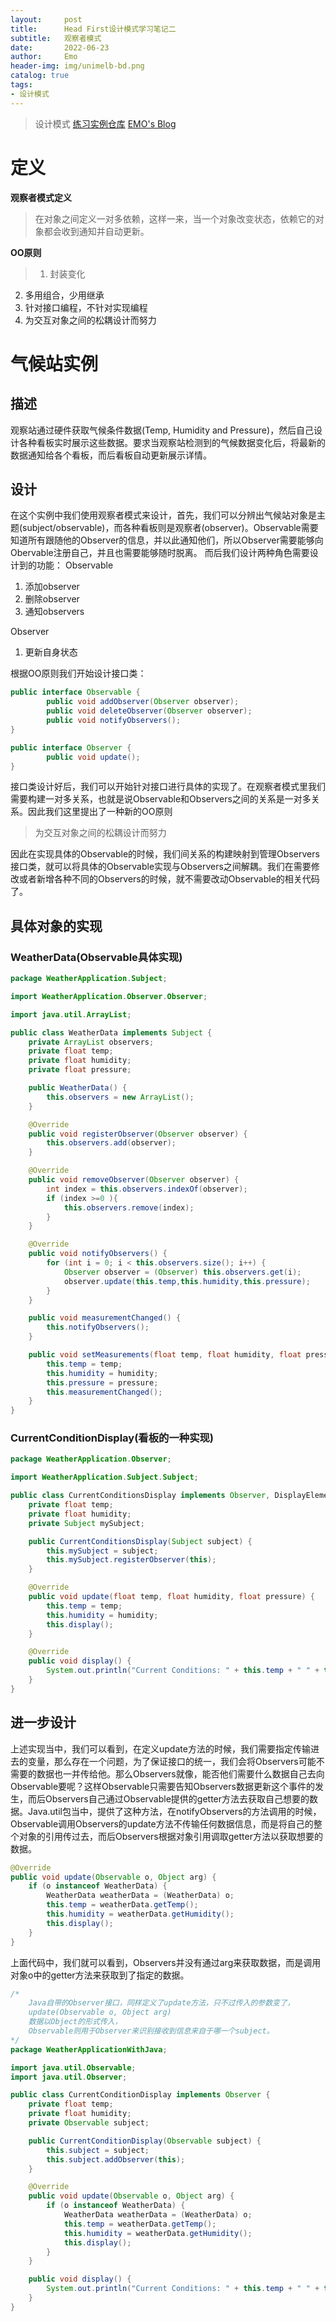 ```yaml
---
layout:     post
title:      Head First设计模式学习笔记二
subtitle:   观察者模式
date:       2022-06-23
author:     Emo
header-img: img/unimelb-bd.png
catalog: true
tags:
- 设计模式
---
```


> 设计模式
> [练习实例仓库](https://github.com/EMOSAMA/DesignPatternTry)
> [EMO's Blog](https://emosama.github.io/)

# 定义
**观察者模式定义**
>在对象之间定义一对多依赖，这样一来，当一个对象改变状态，依赖它的对象都会收到通知并自动更新。

**OO原则**
>1. 封装变化
2. 多用组合，少用继承
3. 针对接口编程，不针对实现编程
4. 为交互对象之间的松耦设计而努力

# 气候站实例
## 描述
观察站通过硬件获取气候条件数据(Temp, Humidity and Pressure)，然后自己设计各种看板实时展示这些数据。要求当观察站检测到的气候数据变化后，将最新的数据通知给各个看板，而后看板自动更新展示详情。
## 设计
在这个实例中我们使用观察者模式来设计，首先，我们可以分辨出气候站对象是主题(subject/observable)，而各种看板则是观察者(observer)。Observable需要知道所有跟随他的Observer的信息，并以此通知他们，所以Observer需要能够向Obervable注册自己，并且也需要能够随时脱离。
而后我们设计两种角色需要设计到的功能：
Observable
1. 添加observer
2. 删除observer
3. 通知observers

Observer
1. 更新自身状态

根据OO原则我们开始设计接口类：
```java
public interface Observable {
		public void addObserver(Observer observer);
		public void deleteObserver(Observer observer);
		public void notifyObservers();
}

public interface Observer {
		public void update();
}
```

接口类设计好后，我们可以开始针对接口进行具体的实现了。在观察者模式里我们需要构建一对多关系，也就是说Observable和Observers之间的关系是一对多关系。因此我们这里提出了一种新的OO原则

>为交互对象之间的松耦设计而努力

因此在实现具体的Observable的时候，我们间关系的构建映射到管理Observers接口类，就可以将具体的Observable实现与Observers之间解耦。我们在需要修改或者新增各种不同的Observers的时候，就不需要改动Observable的相关代码了。
## 具体对象的实现
### WeatherData(Observable具体实现)
```java
package WeatherApplication.Subject;

import WeatherApplication.Observer.Observer;

import java.util.ArrayList;

public class WeatherData implements Subject {
    private ArrayList observers;
    private float temp;
    private float humidity;
    private float pressure;

    public WeatherData() {
        this.observers = new ArrayList();
    }

    @Override
    public void registerObserver(Observer observer) {
        this.observers.add(observer);
    }

    @Override
    public void removeObserver(Observer observer) {
        int index = this.observers.indexOf(observer);
        if (index >=0 ){
            this.observers.remove(index);
        }
    }

    @Override
    public void notifyObservers() {
        for (int i = 0; i < this.observers.size(); i++) {
            Observer observer = (Observer) this.observers.get(i);
            observer.update(this.temp,this.humidity,this.pressure);
        }
    }

    public void measurementChanged() {
        this.notifyObservers();
    }

    public void setMeasurements(float temp, float humidity, float pressure) {
        this.temp = temp;
        this.humidity = humidity;
        this.pressure = pressure;
        this.measurementChanged();
    }
}

```
### CurrentConditionDisplay(看板的一种实现)
```java
package WeatherApplication.Observer;

import WeatherApplication.Subject.Subject;

public class CurrentConditionsDisplay implements Observer, DisplayElement{
    private float temp;
    private float humidity;
    private Subject mySubject;

    public CurrentConditionsDisplay(Subject subject) {
        this.mySubject = subject;
        this.mySubject.registerObserver(this);
    }

    @Override
    public void update(float temp, float humidity, float pressure) {
        this.temp = temp;
        this.humidity = humidity;
        this.display();
    }

    @Override
    public void display() {
        System.out.println("Current Conditions: " + this.temp + " " + this.humidity);
    }
}
```
## 进一步设计
上述实现当中，我们可以看到，在定义update方法的时候，我们需要指定传输进去的变量，那么存在一个问题，为了保证接口的统一，我们会将Observers可能不需要的数据也一并传给他。那么Observers就像，能否他们需要什么数据自己去向Observable要呢？这样Observable只需要告知Observers数据更新这个事件的发生，而后Observers自己通过Observable提供的getter方法去获取自己想要的数据。Java.util包当中，提供了这种方法，在notifyObservers的方法调用的时候，Observable调用Observers的update方法不传输任何数据信息，而是将自己的整个对象的引用传过去，而后Observers根据对象引用调取getter方法以获取想要的数据。
```java
@Override
public void update(Observable o, Object arg) {
    if (o instanceof WeatherData) {
        WeatherData weatherData = (WeatherData) o;
        this.temp = weatherData.getTemp();
        this.humidity = weatherData.getHumidity();
        this.display();
    }
}
```
上面代码中，我们就可以看到，Observers并没有通过arg来获取数据，而是调用对象o中的getter方法来获取到了指定的数据。
```java
/*
    Java自带的Observer接口，同样定义了update方法，只不过传入的参数变了，
    update(Observable o, Object arg)
    数据以Object的形式传入，
    Observable则用于Observer来识别接收到信息来自于哪一个subject。
*/
package WeatherApplicationWithJava;

import java.util.Observable;
import java.util.Observer;

public class CurrentConditionDisplay implements Observer {
    private float temp;
    private float humidity;
    private Observable subject;

    public CurrentConditionDisplay(Observable subject) {
        this.subject = subject;
        this.subject.addObserver(this);
    }

    @Override
    public void update(Observable o, Object arg) {
        if (o instanceof WeatherData) {
            WeatherData weatherData = (WeatherData) o;
            this.temp = weatherData.getTemp();
            this.humidity = weatherData.getHumidity();
            this.display();
        }
    }

    public void display() {
        System.out.println("Current Conditions: " + this.temp + " " + this.humidity);
    }
}

```
